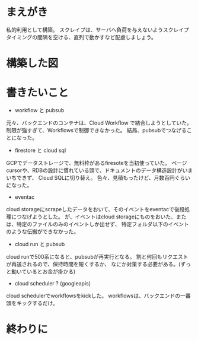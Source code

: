 <!-- 
title: TikTokスクレイプ基盤をGCP上で構築してハマったこと
date: 2021-08-28T16:52:00+09:00
draft: true
description: 
image: 
icon: 😞
-->

# まえがき

私的利用として構築。
スクレイプは、サーバへ負荷を与えないようスクレイプタイミングの間隔を空ける、直列で動かすなど配慮しましょう。

# 構築した図


# 書きたいこと

* workflow と pubsub

元々、バックエンドのコンテナは、Cloud Workflow で結合しようとしていた。
制限が強すぎて、Workflowsで制御できなかった。
結局、pubsubでつなげることになった。

* firestore と cloud sql

GCPでデータストレージで、無料枠があるfiresoteを当初使っていた。
ページcursorや、RDBの設計に慣れている頭で、ドキュメントのデータ構造設計がいまいちできず、
Cloud SQLに切り替え。
色々、見積もったけど、月数百円ぐらいになった。

* eventac

cloud storageにscrapeしたデータをおいて、そのイベントをeventacで後段処理につなげようとした。
が、イベントはcloud storageにものをおいた、または、特定のファイルのみのイベントしか出せず、
特定フォルダ以下のイベントのような伝搬ができなかった。

* cloud run と pubsub

cloud runで500系になると、pubsubが再実行となる。
割と何回もリクエストが再送されるので、保持時間を短くするか、
なにか対策する必要がある。(ずっと動いているとお金が掛かる)

* cloud scheduler ? (googleapis)

cloud schedulerでworkflowsをkickした。
workflowsは、バックエンドの一番頭をキックするだけ。

# 終わりに
